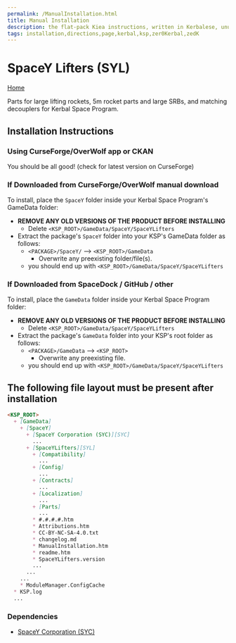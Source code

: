 ```yaml
---
permalink: /ManualInstallation.html
title: Manual Installation
description: the flat-pack Kiea instructions, written in Kerbalese, unusally present
tags: installation,directions,page,kerbal,ksp,zer0Kerbal,zedK
---
```


<!-- ManualInstallation.md v1.1.8.1
SpaceY Lifters (SYL)
created: 01 Oct 2019
updated: 29 Jul 2022 -->

<!-- based upon work by Lisias -->

# SpaceY Lifters (SYL)

[Home](./index.md)

Parts for large lifting rockets, 5m rocket parts and large SRBs, and matching decouplers for Kerbal Space Program.

## Installation Instructions

### Using CurseForge/OverWolf app or CKAN

You should be all good! (check for latest version on CurseForge)

### If Downloaded from CurseForge/OverWolf manual download

To install, place the `SpaceY` folder inside your Kerbal Space Program's GameData folder:

* **REMOVE ANY OLD VERSIONS OF THE PRODUCT BEFORE INSTALLING**
  * Delete `<KSP_ROOT>/GameData/SpaceY/SpaceYLifters`
* Extract the package's `SpaceY` folder into your KSP's GameData folder as follows:
  * `<PACKAGE>/SpaceY/` --> `<KSP_ROOT>/GameData`
    * Overwrite any preexisting folder/file(s).
  * you should end up with `<KSP_ROOT>/GameData/SpaceY/SpaceYLifters`

### If Downloaded from SpaceDock / GitHub / other

To install, place the `GameData` folder inside your Kerbal Space Program folder:

* **REMOVE ANY OLD VERSIONS OF THE PRODUCT BEFORE INSTALLING**
  * Delete `<KSP_ROOT>/GameData/SpaceY/SpaceYLifters`
* Extract the package's `GameData` folder into your KSP's root folder as follows:
  * `<PACKAGE>/GameData` --> `<KSP_ROOT>`
    * Overwrite any preexisting file.
  * you should end up with `<KSP_ROOT>/GameData/SpaceY/SpaceYLifters`

## The following file layout must be present after installation

```markdown
<KSP_ROOT>
  + [GameData]
    + [SpaceY]
      + [SpaceY Corporation (SYC)][SYC]
        ...
      + [SpaceYLifters][SYL]
        + [Compatibility]
          ...
        + [Config]
          ...
        + [Contracts]
          ...
        + [Localization]
          ...
        + [Parts]
          ...
        * #.#.#.#.htm
        * Attributions.htm
        * CC-BY-NC-SA-4.0.txt
        * changelog.md
        * ManualInstallation.htm
        * readme.htm
        * SpaceYLifters.version
        ...
      ...
    ...
    * ModuleManager.ConfigCache
  * KSP.log
  ...
```

### Dependencies

* [SpaceY Corporation (SYC)][SYC]

[SYC]: https://forum.kerbalspaceprogram.com/index.php?/topic/209446-*/ "SpaceY Corporation (SYC)"
